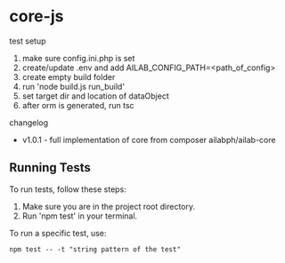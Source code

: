 # core-js

test setup
1) make sure config.ini.php is set
2) create/update .env and add AILAB_CONFIG_PATH=<path_of_config>
3) create empty build folder
4) run 'node build.js run_build'
5) set target dir and location of dataObject
6) after orm is generated, run tsc

changelog
- v1.0.1 - full implementation of core from composer ailabph/ailab-core

## Running Tests

To run tests, follow these steps:

1) Make sure you are in the project root directory.
2) Run 'npm test' in your terminal.

To run a specific test, use:
```
npm test -- -t "string pattern of the test"
```